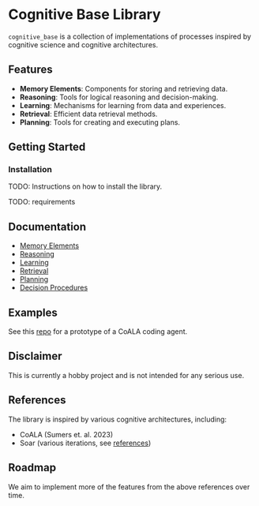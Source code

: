 # Cognitive Base Library

`cognitive_base` is a collection of implementations of processes inspired by cognitive science and cognitive architectures. 

## Features
- **Memory Elements**: Components for storing and retrieving data.
- **Reasoning**: Tools for logical reasoning and decision-making.
- **Learning**: Mechanisms for learning from data and experiences.
- **Retrieval**: Efficient data retrieval methods.
- **Planning**: Tools for creating and executing plans.

## Getting Started

### Installation

TODO: Instructions on how to install the library.

TODO: requirements

## Documentation

- [Memory Elements](docs/memories.md)
- [Reasoning](docs/reasoning.md)
- [Learning](docs/learning.md)
- [Retrieval](docs/retrieval.md)
- [Planning](docs/planning.md)
- [Decision Procedures](docs/decision_procedures.md)

## Examples
See this [repo](https://github.com/nicholaschenai/coala_coder_demo) for a prototype of a CoALA coding agent.

## Disclaimer

This is currently a hobby project and is not intended for any serious use.

## References
The library is inspired by various cognitive architectures, including:
- CoALA (Sumers et. al. 2023)
- Soar (various iterations, see [references](https://soar.eecs.umich.edu/home/About/))

## Roadmap
We aim to implement more of the features from the above references over time.
